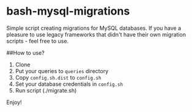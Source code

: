 # bash-mysql-migrations

Simple script creating migrations for MySQL databases.
If you have a pleasure to use legacy frameworks that didn't have their own migration scripts - feel free to use.

##How to use?

1. Clone
2. Put your queries to `queries` directory
3. Copy `config.sh.dist`  to `config.sh`
4. Set your database credentials in `config.sh`
5. Run script (./migrate.sh)

Enjoy!
